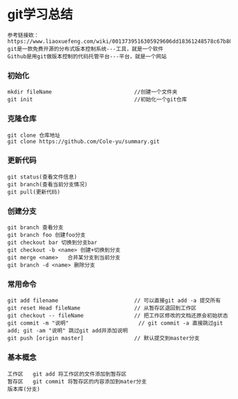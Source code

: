 ﻿# git学习总结
	参考链接欸：https://www.liaoxuefeng.com/wiki/0013739516305929606dd18361248578c67b8067c8c017b000
	git是一款免费开源的分布式版本控制系统---工具，就是一个软件
	Github是用git做版本控制的代码托管平台---平台，就是一个网站

### 初始化
	mkdir fileName   						//创建一个文件夹
	git init		 						//初始化一个git仓库

### 克隆仓库
	git clone 仓库地址
	git clone https://github.com/Cole-yu/summary.git

### 更新代码
	git status(查看文件信息)
	git branch(查看当前分支情况)
	git pull(更新代码)	

### 创建分支
	git branch 查看分支
	git branch foo 创建foo分支
	git checkout bar 切换到分支bar
	git checkout -b <name> 创建+切换到分支
	git merge <name>   合并某分支到当前分支
	git branch -d <name> 删除分支

### 常用命令
	git add filename  						// 可以直接git add -a 提交所有
	git reset Head fileName 				// 从暂存区退回到工作区
	git checkout -- fileName 				// 把工作区修改的文档还原会初始状态
	git commit -m "说明"  					// git commit -a 直接跳过git add; git -am "说明" 跳过git add并添加说明
	git push [origin master]				// 默认提交到master分支

### 基本概念
	工作区   git add 将工作区的文件添加到暂存区
	暂存区   git commit 将暂存区的内容添加到mater分支 
	版本库(分支)







